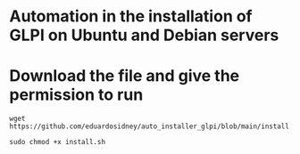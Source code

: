 # Automation in the installation of GLPI on Ubuntu and Debian servers

# Download the file and give the permission to run

```
wget https://github.com/eduardosidney/auto_installer_glpi/blob/main/install.sh

sudo chmod +x install.sh
 
````
